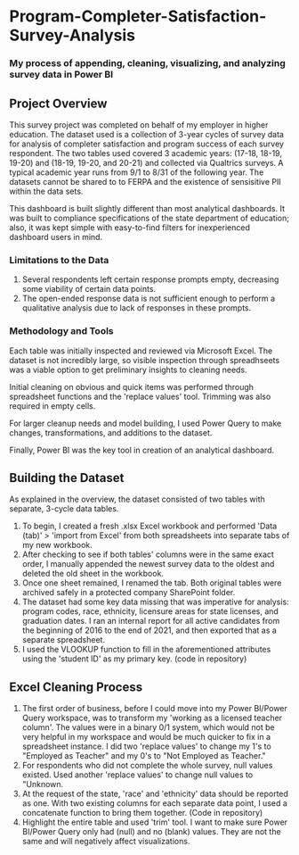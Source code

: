 # Program-Completer-Satisfaction-Survey-Analysis
### My process of appending, cleaning, visualizing, and analyzing survey data in Power BI

## Project Overview

This survey project was completed on behalf of my employer in higher education. The dataset used is a collection of 3-year cycles of survey data for analysis of completer satisfaction and program success of each survey respondent. The two tables used covered 3 academic years: (17-18, 18-19, 19-20) and (18-19, 19-20, and 20-21) and collected via Qualtrics surveys. A typical academic year runs from 9/1 to 8/31 of the following year. The datasets cannot be shared to to FERPA and the existence of sensisitive PII within the data sets.

This dashboard is built slightly different than most analytical dashboards. It was built to compliance specifications of the state department of education; also, it was kept simple with easy-to-find filters for inexperienced dashboard users in mind.

### Limitations to the Data

1. Several respondents left certain response prompts empty, decreasing some viability of certain data points.
2. The open-ended response data is not sufficient enough to perform a qualitative analysis due to lack of responses in these prompts.

### Methodology and Tools

Each table was initially inspected and reviewed via Microsoft Excel. The dataset is not incredibly large, so visible inspection through spreadhseets was a viable option to get preliminary insights to cleaning needs.

Initial cleaning on obvious and quick items was performed through spreadsheet functions and the 'replace values' tool. Trimming was also required in empty cells.

For larger cleanup needs and model building, I used Power Query to make changes, transformations, and additions to the dataset.

Finally, Power BI was the key tool in creation of an analytical dashboard.

## Building the Dataset

As explained in the overview, the dataset consisted of two tables with separate, 3-cycle data tables. 

1. To begin, I created a fresh .xlsx Excel workbook and performed 'Data (tab)' > 'import from Excel' from both spreadsheets into separate tabs of my new workbook. 
2. After checking to see if both tables' columns were in the same exact order, I manually appended the newest survey data to the oldest and deleted the old sheet in the workbook. 
3. Once one sheet remained, I renamed the tab. Both original tables were archived safely in a protected company SharePoint folder.
4. The dataset had some key data missing that was imperative for analysis: program codes, race, ethnicity, licensure areas for state licenses, and graduation dates. I ran an internal report for all active candidates from the beginning of 2016 to the end of 2021, and then exported that as a separate spreadsheet.
5. I used the VLOOKUP function to fill in the aforementioned attributes using the 'student ID' as my primary key. (code in repository)

## Excel Cleaning Process

1. The first order of business, before I could move into my Power BI/Power Query workspace, was to transform my 'working as a licensed teacher column'. The values were in a binary 0/1 system, which would not be very helpful in my workspace and would be much quicker to fix in a spreadsheet instance. I did two 'replace values' to change my 1's to "Employed as Teacher" and my 0's to "Not Employed as Teacher."
2. For respondents who did not complete the whole survey, null values existed. Used another 'replace values' to change null values to "Unknown.
3. At the request of the state, 'race' and 'ethnicity' data should be reported as one. With two existing columns for each separate data point, I used a concatenate function to bring them together. (Code in repository)
4. Highlight the entire table and used 'trim' tool. I want to make sure Power BI/Power Query only had (null) and no (blank) values. They are not the same and will negatively affect visualizations.
